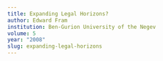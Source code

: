 ```yaml
---
title: Expanding Legal Horizons?
author: Edward Fram
institution: Ben-Gurion University of the Negev
volume: 5
year: "2008"
slug: expanding-legal-horizons
---
```

